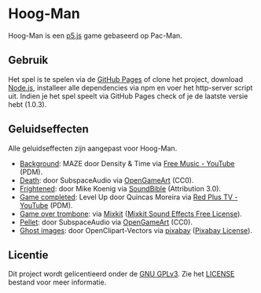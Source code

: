 # Hoog-Man
Hoog-Man is een [p5.js](https://p5js.org/) game gebaseerd op Pac-Man.
## Gebruik
Het spel is te spelen via de [GitHub Pages](https://dylansealy.github.io/Hoog-Man/dist/) of clone het project, download [Node.js](https://nodejs.org/en/download/), installeer alle dependencies via npm en voer het http-server script uit. Indien je het spel speelt via GitHub Pages check of je de laatste versie hebt (1.0.3).
## Geluidseffecten
Alle geluidseffecten zijn aangepast voor Hoog-Man.
* [Background](dist/assets/audio/background.webm): MAZE door Density & Time via [Free Music - YouTube](https://www.youtube.com/watch?v=OuRvOCf9mJ4&list=PLwJjxqYuirCLkq42mGw4XKGQlpZSfxsYd&index=3) (PDM).
* [Death](dist/assets/audio/death.webm): door SubspaceAudio via [OpenGameArt](https://opengameart.org/content/512-sound-effects-8-bit-style) (CC0).
* [Frightened](dist/assets/audio/frightened.webm): door Mike Koenig via [SoundBible](http://soundbible.com/1258-Tick-Tock.html) (Attribution 3.0).
* [Game completed](dist/assets/audio/gameCompleted.webm): Level Up door Quincas Moreira via [Red Plus TV - YouTube](https://www.youtube.com/watch?v=5FiWRmMzVbo) (PDM).
* [Game over trombone](dist/assets/audio/gameOver.webm): via [Mixkit](https://mixkit.co/free-sound-effects/game-over) ([Mixkit Sound Effects Free License](https://mixkit.co/license/#sfxFree_)).
* [Pellet](dist/assets/audio/pellet.webm): door SubspaceAudio via [OpenGameArt](https://opengameart.org/content/512-sound-effects-8-bit-style) (CC0).
* [Ghost images](dist/assets/images/): door OpenClipart-Vectors via [pixabay](https://pixabay.com/images/search/pacman/) ([Pixabay License](https://pixabay.com/service/license/)).
## Licentie
Dit project wordt gelicentieerd onder de [GNU GPLv3](https://www.gnu.org/licenses/gpl-3.0.html). Zie het [LICENSE](LICENSE) bestand voor meer informatie.
